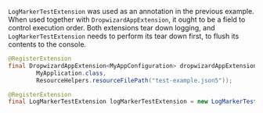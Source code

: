 `LogMarkerTestExtension` was used as an annotation in the previous example. When used together with `DropwizardAppExtension`, it ought to be a field to control execution order. Both extensions tear down logging, and `LogMarkerTestExtension` needs to perform its tear down first, to flush its contents to the console.

```java
@RegisterExtension
final DropwizardAppExtension<MyAppConfiguration> dropwizardAppExtension = new DropwizardAppExtension<>(
        MyApplication.class,
        ResourceHelpers.resourceFilePath("test-example.json5"));

@RegisterExtension
final LogMarkerTestExtension logMarkerTestExtension = new LogMarkerTestExtension();
```

